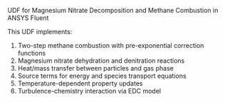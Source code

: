UDF for Magnesium Nitrate Decomposition and Methane Combustion in ANSYS Fluent
 
 This UDF implements:
 1. Two-step methane combustion with pre-exponential correction functions
 2. Magnesium nitrate dehydration and denitration reactions
 3. Heat/mass transfer between particles and gas phase
 4. Source terms for energy and species transport equations
 5. Temperature-dependent property updates
 6. Turbulence-chemistry interaction via EDC model
